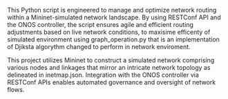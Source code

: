 This Python script is engineered to manage and optimize network routing within a Mininet-simulated network landscape. By using RESTConf API and the ONOS controller,
 the script ensures agile and efficient routing adjustments based on live network conditions, to maxisime efficenty of simulated environment using graph_operation.py that is an implementation of Djiksta algorythm changed to perform in network enviroment.

This project utilizes Mininet to construct a simulated network comprising various nodes and linkages that mirror an intricate network topology as delineated in inetmap.json. Integration with the ONOS controller via RESTConf APIs 
enables automated governance and oversight of network flows.
